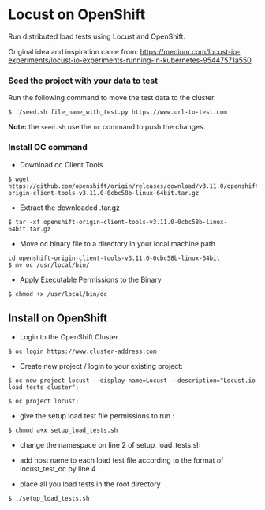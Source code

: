 # Locust on OpenShift

Run distributed load tests using Locust and OpenShift. 

Original idea and inspiration came from: https://medium.com/locust-io-experiments/locust-io-experiments-running-in-kubernetes-95447571a550

### Seed the project with your data to test

Run the following command to move the test data to the cluster.

```
$ ./seed.sh file_name_with_test.py https://www.url-to-test.com
```

__Note:__ the `seed.sh` use the `oc` command to push the changes.


### Install OC command

* Download oc Client Tools

```
$ wget https://github.com/openshift/origin/releases/download/v3.11.0/openshift-origin-client-tools-v3.11.0-0cbc58b-linux-64bit.tar.gz
```

* Extract the downloaded .tar.gz

```
$ tar -xf openshift-origin-client-tools-v3.11.0-0cbc58b-linux-64bit.tar.gz
```

* Move oc binary file to a directory in your local machine path

```
cd openshift-origin-client-tools-v3.11.0-0cbc58b-linux-64bit
$ mv oc /usr/local/bin/
```

* Apply Executable Permissions to the Binary

```
$ chmod +x /usr/local/bin/oc
```

## Install on OpenShift

* Login to the OpenShift Cluster

```
$ oc login https://www.cluster-address.com
```

* Create new project / login to your existing project: 

```
$ oc new-project locust --display-name=Locust --description="Locust.io load tests cluster";
```

```
$ oc project locust;
```

* give the setup load test file permissions to run : 

```
$ chmod a+x setup_load_tests.sh
```

* change the namespace on line 2 of setup_load_tests.sh

* add host name to each load test file according to the format of locust_test_oc.py line 4


* place all you load tests in the root directory

```
$ ./setup_load_tests.sh
```